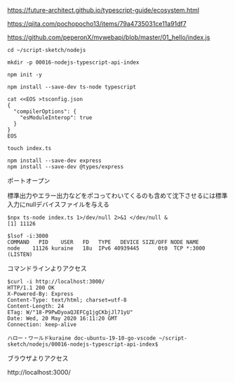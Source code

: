 https://future-architect.github.io/typescript-guide/ecosystem.html

https://qiita.com/pochopocho13/items/79a4735031ce11a91df7

https://github.com/peperonX/mywebapi/blob/master/01_hello/index.js


```
cd ~/script-sketch/nodejs

mkdir -p 00016-nodejs-typescript-api-index

npm init -y

npm install --save-dev ts-node typescript

cat <<EOS >tsconfig.json
{
  "compilerOptions": {
    "esModuleInterop": true
  }
}
EOS

touch index.ts

npm install --save-dev express
npm install --save-dev @types/express

```

ポートオープン

標準出力やエラー出力などをポコってわいてくるのも含めて沈下させるには標準入力にnullデバイスファイルを与える

```
$npx ts-node index.ts 1>/dev/null 2>&1 </dev/null &
[1] 11126

$lsof -i:3000
COMMAND   PID    USER   FD   TYPE   DEVICE SIZE/OFF NODE NAME
node    11126 kuraine   18u  IPv6 40939445      0t0  TCP *:3000 (LISTEN)

```

コマンドラインよりアクセス

```
$curl -i http://localhost:3000/
HTTP/1.1 200 OK
X-Powered-By: Express
Content-Type: text/html; charset=utf-8
Content-Length: 24
ETag: W/"18-P9PwDyoaQJEFCg1jgCKbjJl71yU"
Date: Wed, 20 May 2020 16:11:20 GMT
Connection: keep-alive

ハロー・ワールドkuraine doc-ubuntu-19-10-go-vscode ~/script-sketch/nodejs/00016-nodejs-typescript-api-index$
```

ブラウザよりアクセス

http://localhost:3000/

